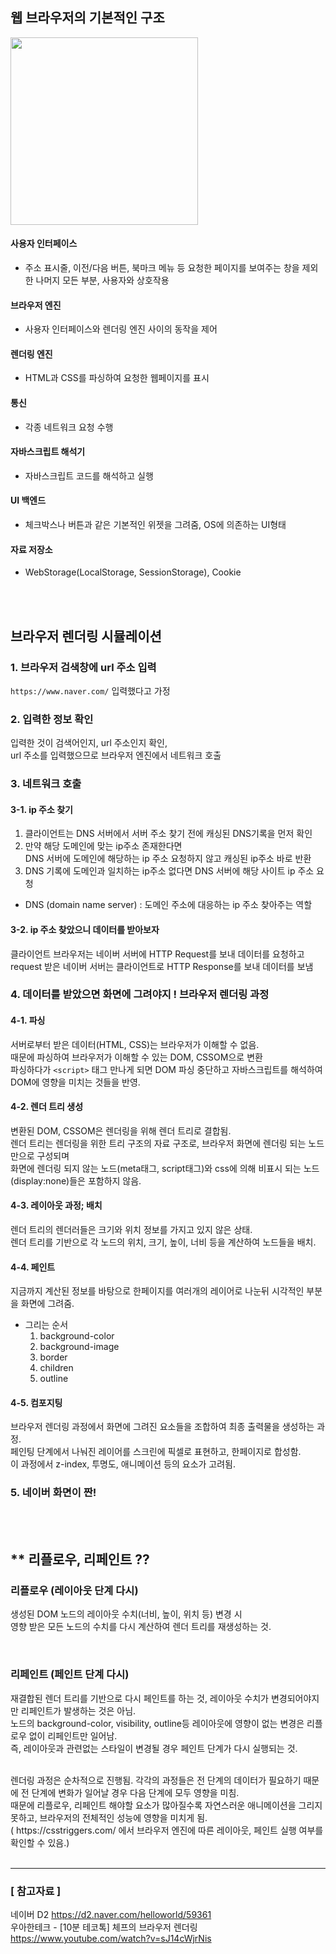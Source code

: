 ## 웹 브라우저의 기본적인 구조
<img src="https://d2.naver.com/content/images/2015/06/helloworld-59361-1.png" width="300px"><br/>

#### 사용자 인터페이스
- 주소 표시줄, 이전/다음 버튼, 북마크 메뉴 등 요청한 페이지를 보여주는 창을 제외한 나머지 모든 부분, 사용자와 상호작용
#### 브라우저 엔진
- 사용자 인터페이스와 렌더링 엔진 사이의 동작을 제어
#### 렌더링 엔진
- HTML과 CSS를 파싱하여 요청한 웹페이지를 표시
#### 통신
- 각종 네트워크 요청 수행
#### 자바스크립트 해석기
- 자바스크립트 코드를 해석하고 실행
#### UI 백엔드
- 체크박스나 버튼과 같은 기본적인 위젯을 그려줌, OS에 의존하는 UI형태
#### 자료 저장소
- WebStorage(LocalStorage, SessionStorage), Cookie

<br/>
<br/>

## 브라우저 렌더링 시뮬레이션

### 1. 브라우저 검색창에 url 주소 입력 
`https://www.naver.com/` 입력했다고 가정

### 2. 입력한 정보 확인
입력한 것이 검색어인지, url 주소인지 확인, <br/>
url 주소를 입력했으므로 브라우저 엔진에서 네트워크 호출

### 3. 네트워크 호출
#### 3-1. ip 주소 찾기
1. 클라이언트는 DNS 서버에서 서버 주소 찾기 전에 캐싱된 DNS기록을 먼저 확인
2. 만약 해당 도메인에 맞는 ip주소 존재한다면<br/>
DNS 서버에 도메인에 해당하는 ip 주소 요청하지 않고 캐싱된 ip주소 바로 반환
3. DNS 기록에 도메인과 일치하는 ip주소 없다면 DNS 서버에 해당 사이트 ip 주소 요청

* DNS (domain name server) : 도메인 주소에 대응하는 ip 주소 찾아주는 역할

#### 3-2. ip 주소 찾았으니 데이터를 받아보자
클라이언트 브라우저는 네이버 서버에 HTTP Request를 보내 데이터를 요청하고<br/>
request 받은 네이버 서버는 클라이언트로 HTTP Response를 보내 데이터를 보냄 

### 4. 데이터를 받았으면 화면에 그려야지 ! **브라우저 렌더링 과정**
#### 4-1. **파싱**
서버로부터 받은 데이터(HTML, CSS)는 브라우저가 이해할 수 없음.<br/> 
때문에 파싱하여 브라우저가 이해할 수 있는 DOM, CSSOM으로 변환<br/>
파싱하다가 `<script>` 태그 만나게 되면 DOM 파싱 중단하고 자바스크립트를 해석하여 DOM에 영향을 미치는 것들을 반영.

#### 4-2. **렌더 트리 생성**
변환된 DOM, CSSOM은 렌더링을 위해 렌더 트리로 결합됨.<br/>
렌더 트리는 렌더링을 위한 트리 구조의 자료 구조로, 브라우저 화면에 렌더링 되는 노드만으로 구성되며<br/>
화면에 렌더링 되지 않는 노드(meta태그, script태그)와 css에 의해 비표시 되는 노드(display:none)들은 포함하지 않음.

#### 4-3. **레이아웃 과정; 배치**
렌더 트리의 렌더러들은 크기와 위치 정보를 가지고 있지 않은 상태.<br/>
렌더 트리를 기반으로 각 노드의 위치, 크기, 높이, 너비 등을 계산하여 노드들을 배치.
    
#### 4-4. **페인트**
지금까지 계산된 정보를 바탕으로 한페이지를 여러개의 레이어로 나눈뒤 시각적인 부분을 화면에 그려줌.
* 그리는 순서
    1. background-color
    2. background-image
    3. border
    4. children
    5. outline
#### 4-5. **컴포지팅**
브라우저 렌더링 과정에서 화면에 그려진 요소들을 조합하여 최종 출력물을 생성하는 과정.<br/> 
페인팅 단계에서 나눠진 레이어를 스크린에 픽셀로 표현하고, 한페이지로 합성함.<br/>
이 과정에서 z-index, 투명도, 애니메이션 등의 요소가 고려됨.

### 5. 네이버 화면이 짠!

<br/>
<br/>

## ** 리플로우, 리페인트 ?? 
### 리플로우 (레이아웃 단계 다시)
생성된 DOM 노드의 레이아웃 수치(너비, 높이, 위치 등) 변경 시<br/>
영향 받은 모든 노드의 수치를 다시 계산하여 렌더 트리를 재생성하는 것.

<br/>

### 리페인트 (페인트 단계 다시)
재결합된 렌더 트리를 기반으로 다시 페인트를 하는 것, 레이아웃 수치가 변경되어야지만 리페인트가 발생하는 것은 아님. <br/>
노드의 background-color, visibility, outline등 레이아웃에 영향이 없는 변경은 리플로우 없이 리페인트만 일어남.<br/>
즉, 레이아웃과 관련없는 스타일이 변경될 경우 페인트 단계가 다시 실행되는 것.

<br/>
렌더링 과정은 순차적으로 진행됨. 각각의 과정들은 전 단계의 데이터가 필요하기 때문에 전 단계에 변화가 일어날 경우 다음 단계에 모두 영향을 미침.<br/>
때문에 리플로우, 리페인트 해야할 요소가 많아질수록 자연스러운 애니메이션을 그리지 못하고, 브라우저의 전체적인 성능에 영향을 미치게 됨.<br/>
( https://csstriggers.com/
에서 브라우저 엔진에 따른 레이아웃, 페인트 실행 여부를 확인할 수 있음.)

<br/>
<br/>
<hr/>

### [ 참고자료 ]
네이버 D2 https://d2.naver.com/helloworld/59361<br/>
우아한테크 - [10분 테코톡] 체프의 브라우저 렌더링 https://www.youtube.com/watch?v=sJ14cWjrNis